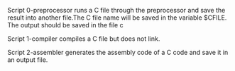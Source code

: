 Script 0-preprocessor runs a C file through the preprocessor and save the result into another file.The C file name will be saved in the variable $CFILE. The output should be saved in the file c

Script 1-compiler compiles a C file but does not link.

Script 2-assembler generates the assembly code of a C code and save it in an output file.
